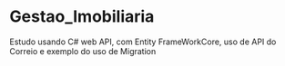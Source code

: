 # Gestao_Imobiliaria
Estudo usando C# web API, com Entity FrameWorkCore, uso de API do Correio e exemplo do uso de Migration
